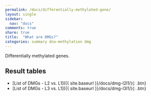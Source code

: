 ```yaml
---
permalink: /docs/differentially-methylated-gene/
layout: single
sidebar:
  nav: "docs"
comments: true
share: true  
title:  "What are DMGs?"
categories: summary dna-methylation dmg
---
```

Differentially methylated genes.

## Result tables
- [List of DMGs - L2 vs. L1]({{ site.baseurl }}/docs/dmg-l2l1/){: .btn}
- [List of DMGs - L3 vs. L1]({{ site.baseurl }}/docs/dmg-l3l1/){: .btn}
